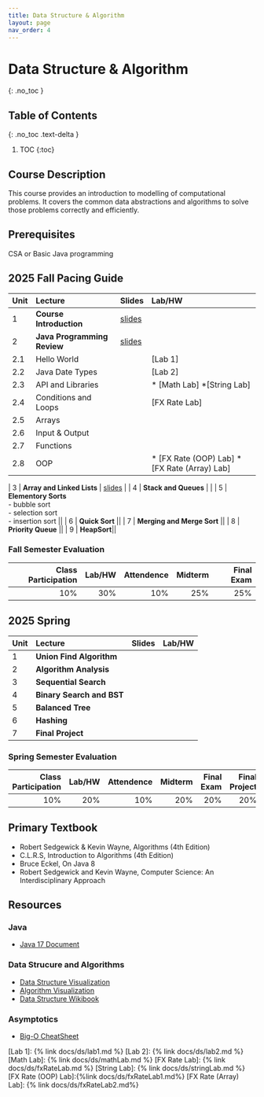 ```yaml
---
title: Data Structure & Algorithm
layout: page
nav_order: 4
---
```

# Data Structure & Algorithm
{: .no_toc }

## Table of Contents
{: .no_toc .text-delta }

1. TOC
{:toc}

## Course Description
This course provides an introduction to modelling of computational problems. It covers the common data abstractions and algorithms to solve those problems correctly and efficiently. 

## Prerequisites
CSA or Basic Java programming


## 2025 Fall Pacing Guide

| Unit  | Lecture          |Slides|Lab/HW |
|:------|:------------------|:------|:--|
| 1 | **Course Introduction** |[slides](https://docs.google.com/presentation/d/1WJy06JgcgIW_GE8xxQCNcxKQzSoScSQ2L5puhvTmM7E/edit?usp=sharing)||
| 2 | **Java Programming Review** |[slides](https://docs.google.com/presentation/d/1WJy06JgcgIW_GE8xxQCNcxKQzSoScSQ2L5puhvTmM7E/edit?usp=sharing)||
|2.1 | Hello World | | [Lab 1] |
|2.2 | Java Date Types | | [Lab 2] |
|2.3 | API and Libraries || * [Math Lab]  *[String Lab] |
|2.4 | Conditions and Loops ||[FX Rate Lab]|
|2.5| Arrays |||
|2.6 | Input & Output |||
|2.7 | Functions |||
|2.8| OOP||* [FX Rate (OOP) Lab] * [FX Rate (Array) Lab]|

| 3 | **Array and Linked Lists**      |   [slides](https://docs.google.com/presentation/d/1E8aPUs6PDzqtXbSZRMyLU_7T28Xt7-U-4QsoiDlq500/edit?usp=sharing) |
| 4 | **Stack and Queues** |   |
| 5 | **Elementory Sorts** <br>  - bubble sort <br> - selection sort <br> - insertion sort ||
| 6 | **Quick Sort** ||
| 7 | **Merging and Merge Sort** ||
| 8 | **Priority Queue** ||
| 9 | **HeapSort**||

### Fall Semester Evaluation

| Class Participation | Lab/HW|Attendence |Midterm |Final Exam |
|--:|-----:|------:|---:|---:|
| 10%| 30%|10%|25%|25%|

## 2025 Spring

| Unit  | Lecture          |Slides|Lab/HW|
|:------|:------------------|:------|:---|
|1| **Union Find Algorithm** ||
|2| **Algorithm Analysis** ||
|3| **Sequential Search**||
|4| **Binary Search and BST** ||
|5| **Balanced Tree** ||
|6| **Hashing**||
|7| **Final Project**||

### Spring Semester Evaluation

| Class Participation | Lab/HW|Attendence |Midterm |Final Exam | Final Project |
|--:|-----:|------:|---:|---:|--:|
| 10%| 20%|10%|20%|20%|20%|





## Primary Textbook 
* Robert Sedgewick & Kevin Wayne, Algorithms (4th Edition) 
* C.L.R.S, Introduction to Algorithms (4th Edition)
* Bruce Eckel, On Java 8 
* Robert Sedgewick and Kevin Wayne, Computer Science: An Interdisciplinary Approach

## Resources
### Java
* [Java 17 Document](https://docs.oracle.com/en/java/javase/17/docs/api/)

### Data Strucure and Algorithms
* [Data Structure Visualization](https://www.cs.usfca.edu/~galles/visualization/Algorithms.html)
* [Algorithm Visualization](https://visualgo.net/en)
* [Data Structure Wikibook](https://en.wikibooks.org/wiki/Data_Structures)

### Asymptotics
* [Big-O CheatSheet](https://www.bigocheatsheet.com/)

[Lab 1]: {% link docs/ds/lab1.md %}
[Lab 2]: {% link docs/ds/lab2.md %}
[Math Lab]: {% link docs/ds/mathLab.md %}
[FX Rate Lab]: {% link docs/ds/fxRateLab.md %}
[String Lab]: {% link docs/ds/stringLab.md %}
[FX Rate (OOP) Lab]:{%link docs/ds/fxRateLab1.md%}
[FX Rate (Array) Lab]: {% link docs/ds/fxRateLab2.md%}
